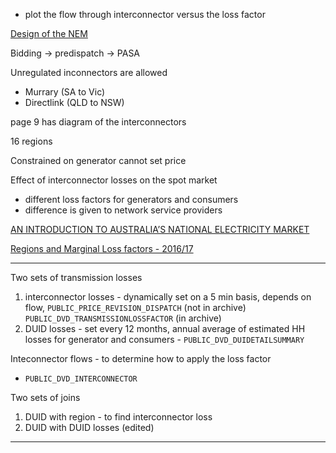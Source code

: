 - plot the flow through interconnector versus the loss factor

[Design of the NEM](http://www.ceem.unsw.edu.au/sites/default/files/event/documents/ceem-nemdesign.pdf)

Bidding -> predispatch -> PASA

Unregulated inconnectors are allowed
- Murrary (SA to Vic)
- Directlink (QLD to NSW)

page 9 has diagram of the interconnectors

16 regions

Constrained on generator cannot set price

Effect of interconnector losses on the spot market
- different loss factors for generators and consumers
- difference is given to network service providers


[AN INTRODUCTION TO AUSTRALIA’S NATIONAL ELECTRICITY MARKET](http://www.abc.net.au/mediawatch/transcripts/1234_aemo2.pdf)

[Regions and Marginal Loss factors - 2016/17](https://www.aemo.com.au/-/media/Files/Electricity/NEM/Security_and_Reliability/Loss_Factors_and_Regional_Boundaries/2016/REVISED-V3--FINAL-Regional-Boundaries-and-Marginal-Loss-Factors-for-the-201617-Financial-Year.pdf)

---

Two sets of transmission losses
1. interconnector losses - dynamically set on a 5 min basis, depends on flow, `PUBLIC_PRICE_REVISION_DISPATCH` (not in archive) `PUBLIC_DVD_TRANSMISSIONLOSSFACTOR` (in archive)
2. DUID losses - set every 12 months, annual average of estimated HH losses for generator and consumers - `PUBLIC_DVD_DUIDETAILSUMMARY`

Inteconnector flows - to determine how to apply the loss factor
- `PUBLIC_DVD_INTERCONNECTOR`

Two sets of joins
1. DUID with region - to find interconnector loss
2. DUID with DUID losses (edited) 

---


